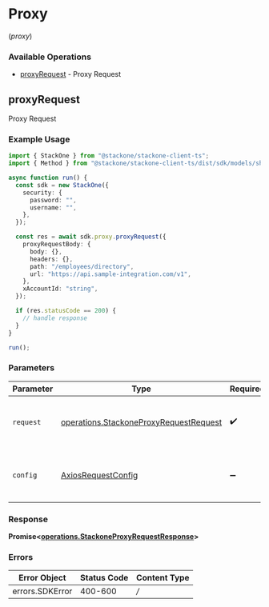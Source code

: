 # Proxy
(*proxy*)

### Available Operations

* [proxyRequest](#proxyrequest) - Proxy Request

## proxyRequest

Proxy Request

### Example Usage

```typescript
import { StackOne } from "@stackone/stackone-client-ts";
import { Method } from "@stackone/stackone-client-ts/dist/sdk/models/shared";

async function run() {
  const sdk = new StackOne({
    security: {
      password: "",
      username: "",
    },
  });

  const res = await sdk.proxy.proxyRequest({
    proxyRequestBody: {
      body: {},
      headers: {},
      path: "/employees/directory",
      url: "https://api.sample-integration.com/v1",
    },
    xAccountId: "string",
  });

  if (res.statusCode == 200) {
    // handle response
  }
}

run();
```

### Parameters

| Parameter                                                                                            | Type                                                                                                 | Required                                                                                             | Description                                                                                          |
| ---------------------------------------------------------------------------------------------------- | ---------------------------------------------------------------------------------------------------- | ---------------------------------------------------------------------------------------------------- | ---------------------------------------------------------------------------------------------------- |
| `request`                                                                                            | [operations.StackoneProxyRequestRequest](../../sdk/models/operations/stackoneproxyrequestrequest.md) | :heavy_check_mark:                                                                                   | The request object to use for the request.                                                           |
| `config`                                                                                             | [AxiosRequestConfig](https://axios-http.com/docs/req_config)                                         | :heavy_minus_sign:                                                                                   | Available config options for making requests.                                                        |


### Response

**Promise<[operations.StackoneProxyRequestResponse](../../sdk/models/operations/stackoneproxyrequestresponse.md)>**
### Errors

| Error Object    | Status Code     | Content Type    |
| --------------- | --------------- | --------------- |
| errors.SDKError | 400-600         | */*             |
